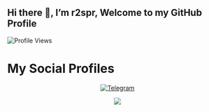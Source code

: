 ## Hi there 👋, I’m r2spr, Welcome to my GitHub Profile
![Profile Views](https://hits.seeyoufarm.com/api/count/incr/badge.svg?url=https://github.com/r2spr/&title=Profile%20Views)
# My Social Profiles
<p align="center">
<a href="https://t.me/r2spr"><img alt="Telegram" src="https://img.shields.io/badge/r2spr-2CA5E0?style=for-the-badge&logo=telegram&logoColor=white"/></a>
</p>

<p align="center">
<img src="https://github-stats-alpha.vercel.app/api/?username=r2spr&cc=000&tc=00ff00&ic=fff000&bc=fff" align="center">
</p>
